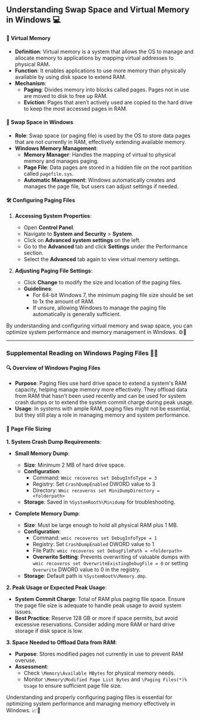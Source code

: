## Understanding Swap Space and Virtual Memory in Windows 💻

#### 📜 **Virtual Memory**

- **Definition**: Virtual memory is a system that allows the OS to manage and allocate memory to applications by mapping virtual addresses to physical RAM.
- **Function**: It enables applications to use more memory than physically available by using disk space to extend RAM.
- **Mechanism**:
  - **Paging**: Divides memory into blocks called pages. Pages not in use are moved to disk to free up RAM.
  - **Eviction**: Pages that aren’t actively used are copied to the hard drive to keep the most accessed pages in RAM.

#### 💾 **Swap Space in Windows**

- **Role**: Swap space (or paging file) is used by the OS to store data pages that are not currently in RAM, effectively extending available memory.
- **Windows Memory Management**:
  - **Memory Manager**: Handles the mapping of virtual to physical memory and manages paging.
  - **Page File**: Data pages are stored in a hidden file on the root partition called `pagefile.sys`.
  - **Automatic Management**: Windows automatically creates and manages the page file, but users can adjust settings if needed.

#### 🛠️ **Configuring Paging Files**

1. **Accessing System Properties**:
   - Open **Control Panel**.
   - Navigate to **System and Security** > **System**.
   - Click on **Advanced system settings** on the left.
   - Go to the **Advanced** tab and click **Settings** under the Performance section.
   - Select the **Advanced** tab again to view virtual memory settings.

2. **Adjusting Paging File Settings**:
   - Click **Change** to modify the size and location of the paging files.
   - **Guidelines**:
     - For 64-bit Windows 7, the minimum paging file size should be set to 1x the amount of RAM.
     - If unsure, allowing Windows to manage the paging file automatically is generally sufficient.

By understanding and configuring virtual memory and swap space, you can optimize system performance and memory management in Windows. ⚙️🧠

---

### Supplemental Reading on Windows Paging Files 📄💾

#### 🔍 **Overview of Windows Paging Files**

- **Purpose**: Paging files use hard drive space to extend a system's RAM capacity, helping manage memory more effectively. They offload data from RAM that hasn't been used recently and can be used for system crash dumps or to extend the system commit charge during peak usage.
- **Usage**: In systems with ample RAM, paging files might not be essential, but they still play a role in managing memory and system performance.

#### 📏 **Page File Sizing**

**1. System Crash Dump Requirements**:
   - **Small Memory Dump**:
     - **Size**: Minimum 2 MB of hard drive space.
     - **Configuration**: 
       - Command: `Wmic recoveros set DebugInfoType = 3`
       - Registry: Set `CrashDumpEnabled` DWORD value to 3
       - Directory: `Wmic recoveros set MiniDumpDirectory = <folderpath>`
     - **Storage**: Saved in `%SystemRoot%\Minidump` for troubleshooting.

   - **Complete Memory Dump**:
     - **Size**: Must be large enough to hold all physical RAM plus 1 MB.
     - **Configuration**: 
       - Command: `wmic recoveros set DebugInfoType = 1`
       - Registry: Set `CrashDumpEnabled` DWORD value to 1
       - File Path: `wmic recoveros set DebugFilePath = <folderpath>`
       - **Overwrite Setting**: Prevents overwriting of valuable dumps with `wmic recoveros set OverwriteExistingDebugFile = 0` or setting `Overwrite` DWORD value to 0 in the registry.
     - **Storage**: Default path is `%SystemRoot%\Memory.dmp`.

**2. Peak Usage or Expected Peak Usage**:
   - **System Commit Charge**: Total of RAM plus paging file space. Ensure the page file size is adequate to handle peak usage to avoid system issues.
   - **Best Practice**: Reserve 128 GB or more if space permits, but avoid excessive reservations. Consider adding more RAM or hard drive storage if disk space is low.

**3. Space Needed to Offload Data from RAM**:
   - **Purpose**: Stores modified pages not currently in use to prevent RAM overuse.
   - **Assessment**:
     - Check `\Memory\Available MBytes` for physical memory needs.
     - Monitor `\Memory\Modified Page List Bytes` and `\Paging Files(*)% Usage` to ensure sufficient page file size.

Understanding and properly configuring paging files is essential for optimizing system performance and managing memory effectively in Windows. 📈🧠
